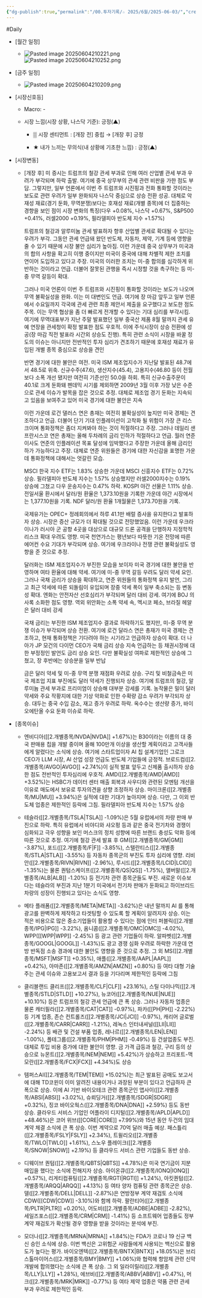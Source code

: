 ```yaml
---
{"dg-publish":true,"permalink":"/00.투자기록/☆ 2025/6월/2025-06-03/","created":"2025-06-04T06:58:29.928+09:00","updated":"2025-06-04T21:07:18.180+09:00"}
---
```


#Daily 


- [월간 일정]
	- ![Pasted image 20250604210221.png](/img/user/attachments/Pasted%20image%2020250604210221.png)![Pasted image 20250604210252.png](/img/user/attachments/Pasted%20image%2020250604210252.png)


- [금주 일정]
	- ![Pasted image 20250604210209.png](/img/user/attachments/Pasted%20image%2020250604210209.png)


- [시장신호등]
	- Macro: -
	  
	- 시장 느낌(시장 상황, 나스닥 기준): 긍정(▲)
		  
		- ▒ 시장 센티먼트 : [개장 전] 중립 → [개장 후] 긍정
		  
		- ★ 내가 느끼는 무의식(내 상황에 기초한 느낌) : 긍정(▲)





- [시장변동]

	- [개장 후] 미 증시는 트럼프의 철강 관세 부과로 인해 여러 산업별 관세 부과 우려가 부각되며 하락 출발. 여기에 중국 상무부의 관세 관련 비판을 가한 점도 부담. 그렇지만, 일부 언론에서 이번 주 트럼프와 시진핑과 전화 통화할 것이라는 보도로 관련 우려가 일부 완화되자 나스닥 중심으로 상승 전환 성공. 대체로 악재성 재료(경기 둔화, 무역분쟁)보다는 호재성 재료(개별 종목)에 더 집중하는 경향을 보인 점이 시장 변화의 특징(다우 +0.08%, 나스닥 +0.67%, S&P500 +0.41%, 러셀2000 +0.19%, 필라델피아 반도체 지수 +1.57%)
	  
	  트럼프의 철강과 알루미늄 관세 발표하자 향후 산업별 관세로 확대될 수 있다는 우려가 부각. 그동안 관세 언급돼 왔던 반도체, 자동차, 제약, 기계 등에 영향을 줄 수 있기 때문에 시장 불안 심리가 높아짐. 이런 가운데 중국 상무부가 미국과의 합의 사항을 확고히 이행 중이지만 미국이 중국에 대해 차별적 제한 조치를 연이어 도입하고 있다고 주장. 미국의 이러한 조치는 미-중 합의를 심각하게 위반하는 것이라고 언급. 더불어 잘못된 관행을 즉시 시정할 것을 촉구하는 등 미-중 무역 갈등이 확대. 
	  
	  그러나 미국 언론이 이번 주 트럼프와 시진핑이 통화할 것이라는 보도가 나오며 무역 불확실성을 완화. 이는 미 대변인도 언급. 여기에 장 마감 앞두고 일부 언론에서 수요일까지 각국에 관세 관련 최종 제안서 제출을 요구했다고 보도한 점도 주목. 이는 무역 협상을 좀 더 빠르게 전개할 수 있다는 기대 심리를 부각시킴. 여기에 무역대표부가 지난 주말 발표했던 일부 중국산 제품 8월 말까지 관세 유예 연장을 관세청이 확정 발표한 점도 우호적. 이에 주식시장이 상승 전환에 성공(장 마감 직전 발표라 시간외 상승도 진행). 특히 관련 소식이 시장을 바꿀 정도의 이슈는 아니지만 전반적인 투자 심리가 견조하기 때문에 호재성 재료가 유입된 개별 종목 중심으로 상승을 견인
	  
	  반면 경기에 대한 불안은 여전. 미국 ISM 제조업지수가 지난달 발표된 48.7에서 48.5로 위축. 신규수주(47.6), 생산지수(45.4), 고용지수(46.80 등이 전월보다 소폭 개선 됐지만 여전히 기준선인 50.0을 하회. 특히 신규수출주문이 40.1로 크게 둔화돼 펜데믹 시기를 제외하면 2009년 3월 이후 가장 낮은 수준으로 관세 이슈가 발목을 잡은 것으로 추정. 대체로 제조업 경기 둔화는 지속되고 있음을 보여주고 있어 미국 경기에 대한 불안은 지속
	  
	  이런 가운데 로건 댈러스 연은 총재는 여전히 불확실성이 높지만 미국 경제는 견조하다고 언급. 더불어 단기 기대 인플레이션이 고착화 될 위험이 가장 큰 리스크이며 통화정책은 좀더 지켜봐야 하는 것이 적절하다고 주장. 그러나 데일리 샌프란시스코 연은 총재는 올해 두차례의 금리 인하가 적절하다고 언급. 월러 연준이사도 연준의 인플레이션 목표 달성에 임박했다고 주장한 가운데 올해 금리인하가 가능하다고 주장. 대체로 연준 위원들은 경기에 대한 자신감을 표명한 가운데 통화정책에 대해서는 엇갈린 모습.
	  
	  MSCI 한국 지수 ETF는 1.83% 상승한 가운데 MSCI 신흥지수 ETF는 0.72% 상승. 필라델피아 반도체 지수는 1.57% 상승했지만 러셀2000지수는 0.19% 상승에 그쳤고 다우 운송지수는 0.47% 하락. KOSPI 야간 선물은 1.11% 상승. 전일서울 환시에서 달러/원 환율은 1,373.10원을 기록한 가운데 야간 시장에서는 1,377.10원을 기록. NDF 달러/원 환율 1개월물은 1,373.70원을 기록. 
	  
	  국제유가는 OPEC+ 정례회의에서 하루 41.1만 배럴 증사을 유지한다고 발표하자 상승. 시장은 증산 규모가 더 확대될 것으로 전망했었음. 이런 가운데 우크라이나가 러시아 군 공항 4곳을 대상으로 대규모 드론 공격을 단행하자 지정학적 리스크 확대 우려도 영향. 미국 천연가스는 평년보다 따뜻한 기온 전망에 따른 에어컨 수요 기대가 부각되며 상승. 여기에 우크라이나 전쟁 관련 불확실성도 영향을 준 것으로 추정. 
	  
	  달러화는 ISM 제조업지수가 부진한 모습을 보이자 미국 경기에 대한 불안을 반영하며 여타 환율에 대해 약세. 여기에 미-중 무역 갈등 우려도 달러 약세 요인. 그러나 국채 금리가 상승을 확대하고, 연준 위원들의 통화정책 유지 발언, 그리고 최근 약세에 따른 되돌림이 유입되며 장중 약세 폭이 일부 축소되는 등 변동성 확대. 엔화는 안전자산 선호심리가 부각되며 달러 대비 강세. 여기에 BOJ 의사록 소화한 점도 영향. 역외 위안화는 소폭 약세 속, 멕시코 페소, 브라질 헤알은 달러 대비 강세
	  
	  국채 금리는 부진한 ISM 제조업지수 결과로 하락하기도 했지만, 미-중 무역 분쟁 이슈가 부각되며 상승 전환. 여기에 로건 달라스 연은 총재가 미국 경제는 견조하고, 현재 통화정책은 기다려야 하는 시기라고 언급하자 상승이 확대. 더 나아가 JP 모건의 다이먼 CEO가 국채 금리 상승 지속 언급하는 등 채권시장에 대한 부정정인 발언도 금리 상승 요인. 다만 불확실성 여파로 제한적인 상승에 그쳤고, 장 후반에는 상승분을 일부 반납
	  
	  금은 달러 약세 및 미-중 무역 분쟁 재점화 우려로 상승. 구리 및 비철금속은 미국 제조업 지표 부진에도 달러 약세가 진행되자 상승. 여기에 트럼프의 철강, 알루미늄 관세 부과로 프리미엄이 상승해 대부분 강세를 기록. 농작물은 밀이 달러 약세와 주요 작황지에 대한 기상 악화로 인한 수확량 감소 우려가 부각되자 상승. 대두는 중국 수입 감소, 재고 증가 우려로 하락. 옥수수는 생산량 증가, 바이오에탄올 수요 둔화 이슈로 하락.






- [종목이슈]
	- 엔비디아([[2.개별종목/NVDA\|NVDA]] +1.67%)는 B30이라는 이름의 대 중국 판매용 칩을 개발 중이며 올해 100만개 이상을 생산할 계획이라고 고객사들에게 알렸다는 소식에 상승. 여기에 스타트업이자 AI 칩 설계기업인 그로크 CEO가 LLM 시장, AI 산업 성장 언급도 반도체 기업들에 긍정적. 브로드컴([[2.개별종목/AVGO\|AVGO]] +2.74%)이 실적 발표 앞두고 신제품 출시하자 상승한 점도 전반적인 투자심리에 우호적. AMD([[2.개별종목/AMD\|AMD]] +3.52%)는 HSBC가 데이터 센터 매출 회복과 사우디와 관련된 모멘텀 개선을 이유로 매도에서 보유로 투자의견을 상향 조정하자 상승. 마이크론([[2.개별종목/MU\|MU]] +3.94%)은 실적에 대한 기대가 높아지며 상승. 다만, 그 이외 반도체 업종은 제한적인 등락에 그침. 필라델피아 반도체 지수는 1.57% 상승

	- 테슬라([[2.개별종목/TSLA\|TSLA]] -1.09%)은 5월 유럽에서의 차량 판매 부진으로 하락. 특히 유럽에서 비야디와 샤오펑 등과 같은 중국 전기차와 경쟁이 심화되고 극우 성향을 보인 머스크의 정치 성향에 따른 브랜드 충성도 악화 등에 따른 것으로 추정. 여기에 철강 관세 발표 후 GM([[2.개별종목/GM\|GM]] -3.87%), 포드([[2.개별종목/F\|F]] -3.85%), 스텔란티스([[2.개별종목/STLA\|STLA]] -3.55%) 등 자동차 종목군의 부진도 투자 심리에 영향. 리비안([[2.개별종목/RIVN\|RIVN]] -2.96%), 루시드([[2.개별종목/LCID\|LCID]] -1.35%)는 물론 퀀텀스케이프([[2.개별종목/QS\|QS]] -1.75%), 앨버말([[2.개별종목/ALB\|ALB]] -1.20%) 등 전기차 관련 종목군들도 부진. 새로운 이슈보다는 테슬라의 부진과 지난 1분기 미국에서 전기차 판매가 둔화되고 하이브리드 차량의 성장이 진행되고 있다는 소식도 영향.

	- 메타 플래폼([[2.개별종목/META\|META]] -3.62%)은 내년 말까지 AI 를 통해 광고를 완벽하게 제작하고 타겟팅할 수 있도록 할 계획이 알려지자 상승. 이는 적은 비용으로 많은 중소기업들이 활용할 수 있다는 점에 인터 퍼블릭([[2.개별종목/IPG\|IPG]] -3.22%), 옴니콤([[2.개별종목/OMC\|OMC]] -4.02%), WPP([[WPP\|WPP]] -2.45%) 등 광고 관련 기업들이 하락. 알파벳([[2.개별종목/GOOGL\|GOOGL]] -1.43%)도 광고 경쟁 심화 우려로 하락한 가운데 연방 반독점 소송 경과에 대한 불안도 영향을 준 것으로 추정. 그 외 MS([[2.개별종목/MSFT\|MSFT]] +0.35%), 애플([[2.개별종목/AAPL\|AAPL]] +0.42%), 아마존([[2.개별종목/AMZN\|AMZN]] +0.80%) 등 여타 대형 기술주는 관세 이슈와 고용보고서 결과 등을 기다리며 제한적인 등락에 그침

	- 클리블랜드 클리프([[2.개별종목/CLF\|CLF]] +23.16%), 스틸 다이나믹([[2.개별종목/STLD\|STLD]] +10.27%), 뉴코어([[2.개별종목/NUE\|NUE]] +10.10%) 등은 트럼프의 철강 관세 언급에 큰 폭 상승. 그러나 자동차 업종은 물론 캐터필라([[2.개별종목/CAT\|CAT]] -0.97%), 파카([[PH\|PH]] -2.22%) 등 기계 업종, 존슨 컨트롤즈([[2.개별종목/JCI\|JCI]] -0.97%), 캐리어 글로벌([[2.개별종목/CARR\|CARR]] -1.21%), 레녹스 인터내셔널([[LII\|LII]] -2.24%) 등 배관 및 건설 부품 업종, 레나르([[2.개별종목/LEN\|LEN]] -1.00%), 폴테그룹([[2.개별종목/PHM\|PHM]] -0.49%) 등 건설업종도 부진. 대체로 투입 비용 증가에 대한 불안이 영향. 금 가격 급등과 철강, 구리 등의 상승으로 뉴몬트([[2.개별종목/NEM\|NEM]] +5.42%)가 상승하고 프리포트-맥모란([[2.개별종목/FCX\|FCX]] +4.34%)도 상승

	- 템퍼스AI([[2.개별종목/TEM\|TEM]] +15.02%)는 최근 발표된 공매도 보고서에 대해 TD코윈이 이미 알려진 내용이거나 과장된 부분이 있다고 언급하자 큰 폭으로 상승. 이에 AI 기반 바이오테크 관련 종목군인 앱사이([[2.개별종목/ABSI\|ABSI]] +3.02%), 슈뢰딩거([[2.개별종목/SDGR\|SDGR]] +0.32%), 징코 바이오웍스([[2.개별종목/DNA\|DNA]] +2.59%) 등도 동반 상승. 클라우드 서비스 기업인 어플라이 디지털([[2.개별종목/APLD\|APLD]] +48.46%)은 코어 위브([[CORE\|CORE]] +7.99%)와 15년 동안 두건의 임대계약 체결 소식에 큰 폭 상승. 이번 계약으로 70억 달러 매출 예상. 패스틀리([[2.개별종목/FSLY\|FSLY]] +2.34%), 트윌리오([[2.개별종목/TWLO\|TWLO]] +1.61%), 스노우 플레이크([[2.개별종목/SNOW\|SNOW]] +2.19%) 등 클라우드 서비스 관련 기업들도 동반 상승.

	- 디웨이브 퀀텀([[2.개별종목/QBTS\|QBTS]] +4.78%)은 미국 연기금이 지분 매입을 했다는 소식에 전해지자 상승. 아이온큐([[2.개별종목/IONQ\|IONQ]] +0.57%), 리게티컴퓨팅([[2.개별종목/RGTI\|RGTI]] +1.24%), 아킷퀀텀([[2.개별종목/ARQQ\|ARQQ]] +4.13%) 등 여타 양자 컴퓨팅 관련 종목군은 상승. 델([[2.개별종목/DELL\|DELL]] -2.87%)은 연방정부 계약 재검토 소식에 CDW([[CDW\|CDW]] -3.10%)와 함께 하락. 팔란티어([[2.개별종목/PLTR\|PLTR]] +0.20%), 어도비([[2.개별종목/ADBE\|ADBE]] -2.82%), 세일즈포스([[2.개별종목/CRM\|CRM]] -1.41%) 등 소프트웨어 업종들도 정부 계약 재검토가 확산될 경우 영향을 받을 것이라는 분석에 부진.
	  
	- 모더나([[2.개별종목/MRNA\|MRNA]] +1.84%)는 FDA가 코로나 19 신규 백신 승인 소식에 상승. 이번 백신은 고위험군 사람들에게 사용되는 백신으로 활용도가 높다는 평가. 바이오엔텍([[2.개별종목/BNTX\|BNTX]] +18.05%)은 브리스톨마이어스([[2.개별종목/BMY\|BMY]] +1.06%)와 협력해 항암제 관련 신약 개발에 합의했다는 소식에 큰 폭 상승. 그 외 일라이릴리([[2.개별종목/LLY\|LLY]] +1.28%), 에브비([[2.개별종목/ABBV\|ABBV]] +0.47%), 머크([[2.개별종목/MRK\|MRK]] -0.77%) 등 여타 제약 업종은 약품 관련 관세 부과 우려로 제한적인 등락.


